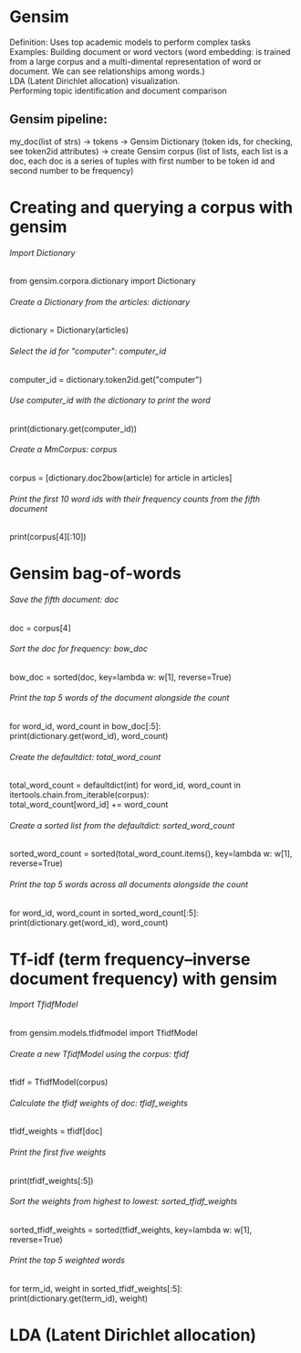 # Gensim
Definition: Uses top academic models to perform complex tasks <br>
Examples: Building document or word vectors (word embedding: is trained from a large corpus and a multi-dimental representation of word or document. We can see relationships among words.)
      <br> LDA (Latent Dirichlet allocation) visualization. 
      <br>Performing topic identification and document comparison
      
## Gensim pipeline:
my_doc(list of strs) -> tokens -> Gensim Dictionary (token ids, for checking, see token2id attributes) -> create Gensim corpus (list of lists, each list is a doc, each doc is a series of tuples with first number to be token id and second number to be frequency)



# Creating and querying a corpus with gensim
###### Import Dictionary
from gensim.corpora.dictionary import Dictionary

###### Create a Dictionary from the articles: dictionary
dictionary = Dictionary(articles)

###### Select the id for "computer": computer_id
computer_id = dictionary.token2id.get("computer")

###### Use computer_id with the dictionary to print the word
print(dictionary.get(computer_id))

###### Create a MmCorpus: corpus
corpus = [dictionary.doc2bow(article) for article in articles]

###### Print the first 10 word ids with their frequency counts from the fifth document
print(corpus[4][:10])

# Gensim bag-of-words
######  Save the fifth document: doc
doc = corpus[4]
######  Sort the doc for frequency: bow_doc
bow_doc = sorted(doc, key=lambda w: w[1], reverse=True)

######  Print the top 5 words of the document alongside the count
for word_id, word_count in bow_doc[:5]:
<br>   print(dictionary.get(word_id), word_count)
    
######  Create the defaultdict: total_word_count
total_word_count = defaultdict(int)
for word_id, word_count in itertools.chain.from_iterable(corpus):
<br> total_word_count[word_id] += word_count

######  Create a sorted list from the defaultdict: sorted_word_count 
sorted_word_count = sorted(total_word_count.items(), key=lambda w: w[1], reverse=True) 

######  Print the top 5 words across all documents alongside the count
for word_id, word_count in sorted_word_count[:5]:
<br>  print(dictionary.get(word_id), word_count)


# Tf-idf (term frequency–inverse document frequency) with gensim
###### Import TfidfModel
from gensim.models.tfidfmodel import TfidfModel

###### Create a new TfidfModel using the corpus: tfidf
tfidf = TfidfModel(corpus)

###### Calculate the tfidf weights of doc: tfidf_weights
tfidf_weights = tfidf[doc]

###### Print the first five weights
print(tfidf_weights[:5])

###### Sort the weights from highest to lowest: sorted_tfidf_weights
sorted_tfidf_weights = sorted(tfidf_weights, key=lambda w: w[1], reverse=True)

###### Print the top 5 weighted words
for term_id, weight in sorted_tfidf_weights[:5]:
<br>  print(dictionary.get(term_id), weight)

# LDA (Latent Dirichlet allocation)
